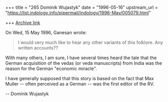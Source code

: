 +++
title = "265 Dominik Wujastyk"
date = "1996-05-16"
upstream_url = "https://list.indology.info/pipermail/indology/1996-May/005079.html"

+++
[Archive link](https://list.indology.info/pipermail/indology/1996-May/005079.html)

On Wed, 15 May 1996, Ganesan wrote:
> I would very much like to hear
> any other variants of this folklore. Any written accounts??

With many others, I am sure, I have several times heard the tale that the
German acquisition of the vedas (or veda manuscripts) from India was the
reason for the German "economic miracle".

I have generally supposed that this story is based on the fact that Max
Muller -- often perceived as a German -- was the first editor of the RV.

--
Dominik Wujastyk





